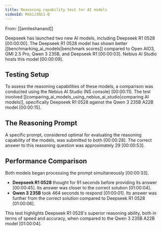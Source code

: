 ```yaml
---
title: Reasoning capability test for AI models
videoId: MxbiJ3N11-Q
---
```


From: [[amiteshanand]] <br/> 

Deepseek has launched two new AI models, including Deepseek R1 0528 <a class="yt-timestamp" data-t="00:00:00">[00:00:00]</a>. The Deepseek R1 0528 model has shown better [[benchmarking_ai_models|benchmark scores]] compared to Open AIO3, GMI 2.5 Pro, Qwen 3 235B, and Deepseek R1 <a class="yt-timestamp" data-t="00:00:03">[00:00:03]</a>. Nebius AI Studio hosts this model <a class="yt-timestamp" data-t="00:00:09">[00:00:09]</a>.

## Testing Setup

To assess the reasoning capabilities of these models, a comparison was conducted using the Nebius AI Studio (NS console) <a class="yt-timestamp" data-t="00:00:11">[00:00:11]</a>. The test involved [[comparing_ai_models_using_nebius_ai_studio|comparing AI models]], specifically Deepseek R1 0528 against the Qwen 3 235B A22B model <a class="yt-timestamp" data-t="00:00:15">[00:00:15]</a>.

## The Reasoning Prompt

A specific prompt, considered optimal for evaluating the reasoning capability of the models, was submitted to both <a class="yt-timestamp" data-t="00:00:28">[00:00:28]</a>. The correct answer to this reasoning question was approximately 29 <a class="yt-timestamp" data-t="00:00:53">[00:00:53]</a>.

## Performance Comparison

Both models began processing the prompt simultaneously <a class="yt-timestamp" data-t="00:00:33">[00:00:33]</a>.

*   **Deepseek R1 0528** thought for 91 seconds before providing its answer <a class="yt-timestamp" data-t="00:00:45">[00:00:45]</a>. Its answer was closer to the correct solution <a class="yt-timestamp" data-t="01:00:04">[01:00:04]</a>.
*   **Qwen 3 235B** took 464 seconds to respond <a class="yt-timestamp" data-t="01:00:01">[01:00:01]</a>. Its answer was further from the correct solution compared to Deepseek R1 0528 <a class="yt-timestamp" data-t="01:00:06">[01:00:06]</a>.

This test highlights Deepseek R1 0528's superior reasoning ability, both in terms of speed and accuracy, when compared to the Qwen 3 235B A22B model <a class="yt-timestamp" data-t="01:00:04">[01:00:04]</a>.